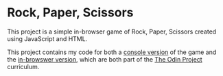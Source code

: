 # Rock, Paper, Scissors

This project is a simple in-browser game of Rock, Paper, Scissors created using JavaScript and HTML. 

This project contains my code for both a [console version](https://www.theodinproject.com/courses/web-development-101/lessons/rock-paper-scissors) of the game and the [in-browswer version](https://www.theodinproject.com/courses/web-development-101/lessons/dom-manipulation), which are both part of the [The Odin Project](https://www.theodinproject.com) curriculum.
